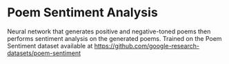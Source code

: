 # Poem Sentiment Analysis
Neural network that generates positive and negative-toned poems then performs sentiment analysis on the generated poems. Trained on the Poem Sentiment dataset available at https://github.com/google-research-datasets/poem-sentiment